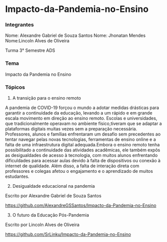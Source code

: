 # Impacto-da-Pandemia-no-Ensino

### Integrantes
Nome: Alexandre Gabriel de Souza Santos
Nome: Jhonatan Mendes
Nome:Lincoln Alves de Oliveira 

Turma 3° Semestre ADS

### Tema
Impacto da Pandemia no Ensino 

### Tópicos
1. A transição para o ensino remoto

 A pandemia de COVID-19 forçou o mundo a adotar medidas drásticas para garantir a continuidade da educação, levando a um rápido e em grande escala movimento em direção ao ensino remoto. Escolas e universidades, que tradicionalmente operavam no ambiente físico,tiveram que se adaptar a plataformas digitais muitas vezes sem a preparação necessária. Professores, alunos e famílias enfrentaram um desafio sem precedentes ao tentar navegar pelas novas tecnologias, ferramentas de ensino online e a falta de uma infraestrutura digital adequada.Embora o ensino remoto tenha possibilitado a continuidade das atividades acadêmicas, ele também expôs as desigualdades de acesso à tecnologia, com muitos alunos enfrentando dificuldades para acessar aulas devido à falta de dispositivos ou conexão à internet de qualidade. Além disso, a falta de interação direta com professores e colegas afetou o engajamento e o aprendizado de muitos estudantes.

2. Desigualdade educacional na pandemia 

Escrito por Alexandre Gabriel de Souza Santos

https://github.com/AlexandreGSSantos/Impacto-da-Pandemia-no-Ensino

3. O futuro da Educação Pós-Pandemia

Escrito por Lincoln Alves de Oliveira

https://github.com/SrLinku/Impacto-da-Pandemia-no-Ensino


